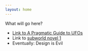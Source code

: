 ```yaml
---
layout: home
---
```



What will go here?
* [Link to A Pragmatic Guide to UFOs](https://mortrye.github.io/ufo-guide/)
* Link to [subworld novel 1](https://mortrye.github.io/subworld-book1)
* Eventually: Design is Evil


